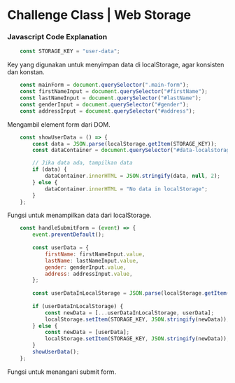 # Challenge Class | Web Storage

### Javascript Code Explanation
```js
    const STORAGE_KEY = "user-data";
```
Key yang digunakan untuk menyimpan data di localStorage, agar konsisten dan konstan.

```js
    const mainForm = document.querySelector(".main-form");
    const firstNameInput = document.querySelector("#firstName");
    const lastNameInput = document.querySelector("#lastName");
    const genderInput = document.querySelector("#gender");
    const addressInput = document.querySelector("#address");
```
Mengambil element form dari DOM.

```js
    const showUserData = () => {
        const data = JSON.parse(localStorage.getItem(STORAGE_KEY));
        const dataContainer = document.querySelector("#data-localstorage");

        // Jika data ada, tampilkan data
        if (data) {
            dataContainer.innerHTML = JSON.stringify(data, null, 2);
        } else {
            dataContainer.innerHTML = "No data in localStorage";
        }
    };
```
Fungsi untuk menampilkan data dari localStorage.

```js
    const handleSubmitForm = (event) => {
        event.preventDefault();
        
        const userData = {
            firstName: firstNameInput.value,
            lastName: lastNameInput.value,
            gender: genderInput.value,
            address: addressInput.value,
        };
        
        const userDataInLocalStorage = JSON.parse(localStorage.getItem(STORAGE_KEY));
        
        if (userDataInLocalStorage) {
            const newData = [...userDataInLocalStorage, userData];
            localStorage.setItem(STORAGE_KEY, JSON.stringify(newData));
        } else {
            const newData = [userData];
            localStorage.setItem(STORAGE_KEY, JSON.stringify(newData));
        }
        showUserData();
    };
```
Fungsi untuk menangani submit form.